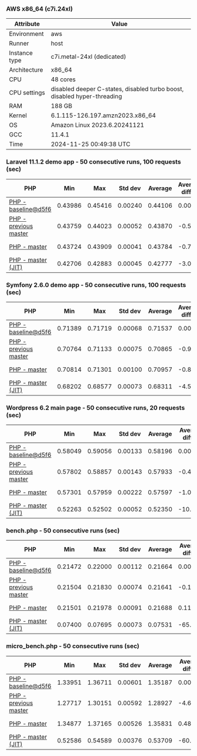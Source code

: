 ### AWS x86_64 (c7i.24xl)

|  Attribute    |     Value      |
|---------------|----------------|
| Environment   |aws|
| Runner        |host|
| Instance type |c7i.metal-24xl (dedicated)|
| Architecture  |x86_64
| CPU           |48 cores|
| CPU settings  |disabled deeper C-states, disabled turbo boost, disabled hyper-threading|
| RAM           |188 GB|
| Kernel        |6.1.115-126.197.amzn2023.x86_64|
| OS            |Amazon Linux 2023.6.20241121|
| GCC           |11.4.1|
| Time          |2024-11-25 00:49:38 UTC|

### Laravel 11.1.2 demo app - 50 consecutive runs, 100 requests (sec)

|     PHP     |     Min     |     Max     |    Std dev   |   Average  |  Average diff % |   Median   | Median diff % |     Memory    |
|-------------|-------------|-------------|--------------|------------|-----------------|------------|---------------|---------------|
|[PHP - baseline@d5f6](https://github.com/php/php-src/commit/d5f6e56610)|0.43986|0.45416|0.00240|0.44106|0.00%|0.44054|0.00%|41.82 MB|
|[PHP - previous master](https://github.com/php/php-src/commit/c84b7ed0c5)|0.43759|0.44023|0.00052|0.43870|-0.54%|0.43871|-0.42%|41.69 MB|
|[PHP - master](https://github.com/php/php-src/commit/32ff46b633)|0.43724|0.43909|0.00041|0.43784|-0.73%|0.43786|-0.61%|41.69 MB|
|[PHP - master (JIT)](https://github.com/php/php-src/commit/32ff46b633)|0.42706|0.42883|0.00045|0.42777|-3.02%|0.42771|-2.91%|50.74 MB|

### Symfony 2.6.0 demo app - 50 consecutive runs, 100 requests (sec)

|     PHP     |     Min     |     Max     |    Std dev   |   Average  |  Average diff % |   Median   | Median diff % |     Memory    |
|-------------|-------------|-------------|--------------|------------|-----------------|------------|---------------|---------------|
|[PHP - baseline@d5f6](https://github.com/php/php-src/commit/d5f6e56610)|0.71389|0.71719|0.00068|0.71537|0.00%|0.71538|0.00%|37.33 MB|
|[PHP - previous master](https://github.com/php/php-src/commit/c84b7ed0c5)|0.70764|0.71133|0.00075|0.70865|-0.94%|0.70849|-0.96%|37.39 MB|
|[PHP - master](https://github.com/php/php-src/commit/32ff46b633)|0.70814|0.71301|0.00100|0.70957|-0.81%|0.70932|-0.85%|37.39 MB|
|[PHP - master (JIT)](https://github.com/php/php-src/commit/32ff46b633)|0.68202|0.68577|0.00073|0.68311|-4.51%|0.68295|-4.53%|44.45 MB|

### Wordpress 6.2 main page - 50 consecutive runs, 20 requests (sec)

|     PHP     |     Min     |     Max     |    Std dev   |   Average  |  Average diff % |   Median   | Median diff % |     Memory    |
|-------------|-------------|-------------|--------------|------------|-----------------|------------|---------------|---------------|
|[PHP - baseline@d5f6](https://github.com/php/php-src/commit/d5f6e56610)|0.58049|0.59056|0.00133|0.58196|0.00%|0.58173|0.00%|42.95 MB|
|[PHP - previous master](https://github.com/php/php-src/commit/c84b7ed0c5)|0.57802|0.58857|0.00143|0.57933|-0.45%|0.57910|-0.45%|42.79 MB|
|[PHP - master](https://github.com/php/php-src/commit/32ff46b633)|0.57301|0.57959|0.00222|0.57597|-1.03%|0.57467|-1.21%|42.79 MB|
|[PHP - master (JIT)](https://github.com/php/php-src/commit/32ff46b633)|0.52263|0.52502|0.00052|0.52350|-10.05%|0.52345|-10.02%|61.89 MB|

### bench.php - 50 consecutive runs (sec)

|     PHP     |     Min     |     Max     |    Std dev   |   Average  |  Average diff % |   Median   | Median diff % |     Memory    |
|-------------|-------------|-------------|--------------|------------|-----------------|------------|---------------|---------------|
|[PHP - baseline@d5f6](https://github.com/php/php-src/commit/d5f6e56610)|0.21472|0.22000|0.00112|0.21664|0.00%|0.21644|0.00%|26.12 MB|
|[PHP - previous master](https://github.com/php/php-src/commit/c84b7ed0c5)|0.21504|0.21830|0.00074|0.21641|-0.11%|0.21641|-0.01%|26.12 MB|
|[PHP - master](https://github.com/php/php-src/commit/32ff46b633)|0.21501|0.21978|0.00091|0.21688|0.11%|0.21680|0.17%|26.12 MB|
|[PHP - master (JIT)](https://github.com/php/php-src/commit/32ff46b633)|0.07400|0.07695|0.00073|0.07531|-65.24%|0.07529|-65.21%|27.28 MB|

### micro_bench.php - 50 consecutive runs (sec)

|     PHP     |     Min     |     Max     |    Std dev   |   Average  |  Average diff % |   Median   | Median diff % |     Memory    |
|-------------|-------------|-------------|--------------|------------|-----------------|------------|---------------|---------------|
|[PHP - baseline@d5f6](https://github.com/php/php-src/commit/d5f6e56610)|1.33951|1.36711|0.00601|1.35187|0.00%|1.35252|0.00%|20.38 MB|
|[PHP - previous master](https://github.com/php/php-src/commit/c84b7ed0c5)|1.27717|1.30151|0.00592|1.28927|-4.63%|1.28966|-4.65%|20.38 MB|
|[PHP - master](https://github.com/php/php-src/commit/32ff46b633)|1.34877|1.37165|0.00526|1.35831|0.48%|1.35823|0.42%|20.38 MB|
|[PHP - master (JIT)](https://github.com/php/php-src/commit/32ff46b633)|0.52586|0.54589|0.00376|0.53709|-60.27%|0.53678|-60.31%|21.69 MB|

